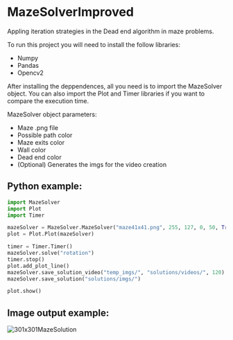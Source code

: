 # MazeSolverImproved
Appling iteration strategies in the Dead end algorithm in maze problems.

To run this project you will need to install the follow libraries:
* Numpy
* Pandas
* Opencv2

After installing the deppendences, all you need is to import the MazeSolver object.
You can also import the Plot and Timer libraries if you want to compare the execution time.

MazeSolver object parameters:
* Maze .png file
* Possible path color
* Maze exits color
* Wall color
* Dead end color
* (Optional) Generates the imgs for the video creation

## Python example:

```python
import MazeSolver
import Plot
import Timer

mazeSolver = MazeSolver.MazeSolver("maze41x41.png", 255, 127, 0, 50, True)
plot = Plot.Plot(mazeSolver)

timer = Timer.Timer()
mazeSolver.solve("rotation")
timer.stop()
plot.add_plot_line()
mazeSolver.save_solution_video("temp_imgs/", "solutions/videos/", 120)
mazeSolver.save_solution("solutions/imgs/")

plot.show()
```

## Image output example:
<img src="https://github.com/JCGCosta/MazeSolverImproved/blob/master/solutions/imgs/maze301x301_36502_solved.png?raw=true" alt="301x301MazeSolution" title="Output solution example.">
